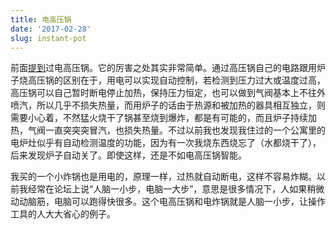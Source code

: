 ```yaml
---
title: 电高压锅
date: '2017-02-28'
slug: instant-pot
---
```


前面[提到](/cn/2017/01/blog/)过电高压锅。它的厉害之处其实非常简单。通过高压锅自己的电路跟用炉子烧高压锅的区别在于，用电可以实现自动控制，若检测到压力过大或温度过高，高压锅可以自己暂时断电停止加热，保持压力恒定，也可以做到气阀基本上不往外喷汽，所以几乎不损失热量，而用炉子的话由于热源和被加热的器具相互独立，则需要小心着，不然猛火烧干了锅甚至烧到爆炸，都是有可能的，而且炉子持续加热，气阀一直突突突冒汽，也损失热量。不过以前我也发现我住过的一个公寓里的电炉灶似乎有自动检测温度的功能，因为有一次我烧东西烧忘了（水都烧干了），后来发现炉子自动关了。即使这样，还是不如电高压锅智能。

我买的一个小炸锅也是用电的，原理一样，过热就自动断电，这样不容易炸糊。以前我经常在论坛上说“人脑一小步，电脑一大步”，意思是很多情况下，人如果稍微动动脑筋，电脑可以跑得快很多。这个电高压锅和电炸锅就是人脑一小步，让操作工具的人大大省心的例子。
